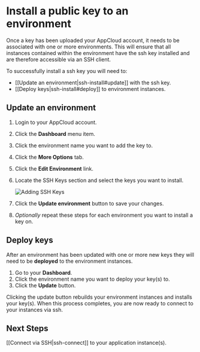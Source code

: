 # Install a public key to an environment

Once a key has been uploaded your AppCloud account, it needs to be associated with one or more
environments. This will ensure that all instances contained within the environment
have the ssh key installed and are therefore accessible via an SSH client. 

To successfully install a ssh key you will need to:

* [[Update an environment|ssh-install#update]] with the ssh key.
* [[Deploy keys|ssh-install#deploy]] to environment instances.


<h2 id="update">Update an environment</h2>

  1. Login to your AppCloud account.
  2. Click the **Dashboard** menu item.
  3. Click the environment name you want to add the key to.
  4. Click the **More Options** tab.
  5. Click the **Edit Environment** link.
  6. Locate the SSH Keys section and select the keys you want to install.
  
     ![Adding SSH Keys](images/manage_ssh_keys.jpg)
  
  7. Click the **Update environment** button to save your changes.
  8. *Optionally* repeat these steps for each environment you want to install a key on.


<h2 id="deploy">Deploy keys</h2>

After an environment has been updated with one or more new keys they will need to be
**deployed** to the environment instances.

  1. Go to your **Dashboard**.
  2. Click the environment name you want to deploy your key(s) to.
  3. Click the **Update** button.

Clicking the update button rebuilds your environment instances and installs your key(s).
When this process completes, you are now ready to connect to your instances via ssh.

## Next Steps

[[Connect via SSH|ssh-connect]] to your application instance(s).